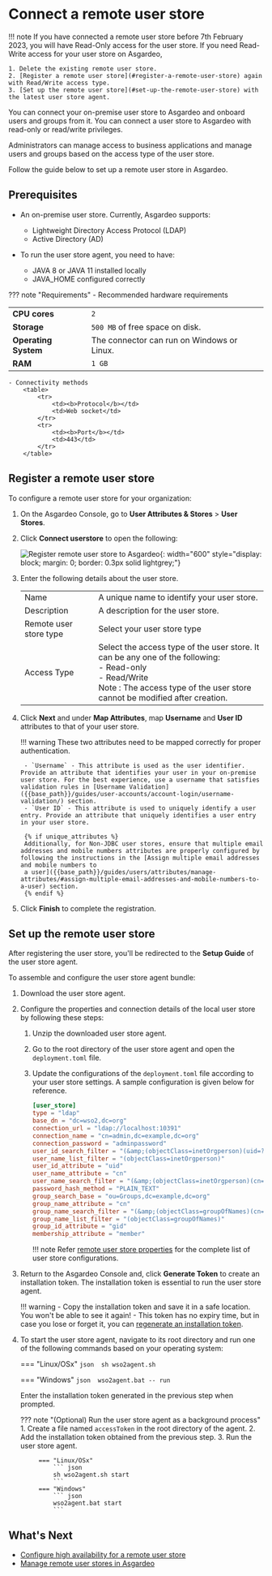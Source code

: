 # Connect a remote user store

!!! note
    If you have connected a remote user store before 7th February 2023, you will have Read-Only access for the user store.
    If you need Read-Write access for your user store on Asgardeo,

    1. Delete the existing remote user store.
    2. [Register a remote user store](#register-a-remote-user-store) again with Read/Write access type.
    3. [Set up the remote user store](#set-up-the-remote-user-store) with the latest user store agent.

You can connect your on-premise user store to Asgardeo and onboard users and groups from it. You can connect a user store to Asgardeo with read-only or read/write privileges.

Administrators can manage access to business applications and manage users and groups based on the access type of the user store.

Follow the guide below to set up a remote user store in Asgardeo.

## Prerequisites

- An on-premise user store. Currently, Asgardeo supports:

    - Lightweight Directory Access Protocol (LDAP)
    - Active Directory (AD)

- To run the user store agent, you need to have:
   
    - JAVA 8 or JAVA 11 installed locally
    - JAVA_HOME configured correctly

??? note "Requirements"
    - Recommended hardware requirements
        <table>
            <tr>
                <td><b>CPU cores</b></td>
                <td><code>2</code></td>
            </tr>
            <tr>
                <td><b>Storage</b></td>
                <td><code>500 MB</code> of free space on disk.</td>
            </tr>
            <tr>
                <td><b>Operating System</b></td>
                <td>The connector can run on Windows or Linux.</td>
            </tr>
            <tr>
                <td><b>RAM</b></td>
                <td><code>1 GB</code></td>
            </tr>
        </table>

    - Connectivity methods
        <table>
            <tr>
                <td><b>Protocol</b></td>
                <td>Web socket</td>
            </tr>
            <tr>
                <td><b>Port</b></td>
                <td>443</td>
            </tr>
        </table>

## Register a remote user store
To configure a remote user store for your organization:

1. On the Asgardeo Console, go to **User Attributes & Stores** > **User Stores**.
2. Click **Connect userstore** to open the following:

    ![Register remote user store to Asgardeo]({{base_path}}/assets/img/guides/user-stores/register-user-store.png){: width="600" style="display: block; margin: 0; border: 0.3px solid lightgrey;"}

3. Enter the following details about the user store.
    <table>
        <tr>
            <td>Name</td>
            <td>A unique name to identify your user store.</td>
        </tr>
        <tr>
            <td>Description</td>
            <td>A description for the user store.</td>
        </tr>
        <tr>
            <td>Remote user store type</td>
            <td>Select your user store type</td>
        </tr>
        <tr>
            <td>Access Type</td>
            <td>
            Select the access type of the user store. It can be any one of the following: <br> - Read-only
            <br> - Read/Write <br> Note : The access type of the user store cannot be modified after creation.
        </td>
        </tr>
    </table>

4. Click **Next** and under **Map Attributes**, map **Username** and **User ID** attributes to that of your user store.

    !!! warning
        These two attributes need to be mapped correctly for proper authentication.

        - `Username` - This attribute is used as the user identifier. Provide an attribute that identifies your user in your on-premise user store. For the best experience, use a username that satisfies validation rules in [Username Validation]({{base_path}}/guides/user-accounts/account-login/username-validation/) section.
        - `User ID` - This attribute is used to uniquely identify a user entry. Provide an attribute that uniquely identifies a user entry in your user store.

        {% if unique_attributes %}
        Additionally, for Non-JDBC user stores, ensure that multiple email addresses and mobile numbers attributes are properly configured by following the instructions in the [Assign multiple email addresses and mobile numbers to 
        a user]({{base_path}}/guides/users/attributes/manage-attributes/#assign-multiple-email-addresses-and-mobile-numbers-to-a-user) section.
        {% endif %}

5. Click **Finish** to complete the registration.

## Set up the remote user store

After registering the user store, you'll be redirected to the **Setup Guide** of the user store agent.

To assemble and configure the user store agent bundle:

1. Download the user store agent.

2. Configure the properties and connection details of the local user store by following these steps:

    1. Unzip the downloaded user store agent.
    2. Go to the root directory of the user store agent and open the `deployment.toml` file.
    3. Update the configurations of the `deployment.toml` file according to your user store settings. A sample configuration is given below for reference.

        ```conf 
        [user_store]
        type = "ldap"
        base_dn = "dc=wso2,dc=org"
        connection_url = "ldap://localhost:10391"
        connection_name = "cn=admin,dc=example,dc=org"
        connection_password = "adminpassword"
        user_id_search_filter = "(&amp;(objectClass=inetOrgperson)(uid=?))"
        user_name_list_filter = "(objectClass=inetOrgperson)"
        user_id_attribute = "uid"
        user_name_attribute = "cn"
        user_name_search_filter = "(&amp;(objectClass=inetOrgperson)(cn=?))"
        password_hash_method = "PLAIN_TEXT"
        group_search_base = "ou=Groups,dc=example,dc=org"
        group_name_attribute = "cn"
        group_name_search_filter = "(&amp;(objectClass=groupOfNames)(cn=?))"
        group_name_list_filter = "(objectClass=groupOfNames)"
        group_id_attribute = "gid"
        membership_attribute = "member"
        ```

        !!! note
            Refer [remote user store properties]({{base_path}}/references/remote-user-store/remote-user-store-properties/) for the complete list of user store configurations.

3. Return to the Asgardeo Console and, click **Generate Token** to create an installation token. The installation token is essential to run the user store agent.

    !!! warning
        - Copy the installation token and save it in a safe location. You won't be able to see it again!
        - This token has no expiry time, but in case you lose or forget it, you can [regenerate an installation token]({{base_path}}/guides/users/user-stores/update-user-stores/#regenerate-the-installation-token).

4. To start the user store agent, navigate to its root directory and run one of the following commands based on your operating system:

    === "Linux/OSx"
        ``` json 
        sh wso2agent.sh
        ```

    === "Windows"
        ``` json 
        wso2agent.bat -- run
        ```

    Enter the installation token generated in the previous step when prompted.


    ??? note "(Optional) Run the user store agent as a background process"
        1. Create a file named `accessToken` in the root directory of the agent.
        2. Add the installation token obtained from the previous step.
        3. Run the user store agent.

            === "Linux/OSx"
                ``` json
                sh wso2agent.sh start
                ```
            === "Windows"
                ``` json
                wso2agent.bat start
                ```

## What's Next

- [Configure high availability for a remote user store]({{base_path}}/guides/users/user-stores/configure-high-availability/)
- [Manage remote user stores in Asgardeo]({{base_path}}/guides/users/user-stores/update-user-stores/)
